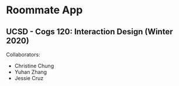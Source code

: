 # Roommate App
## UCSD - Cogs 120: Interaction Design (Winter 2020)
Collaborators:
* Christine Chung 
* Yuhan Zhang
* Jessie Cruz 
